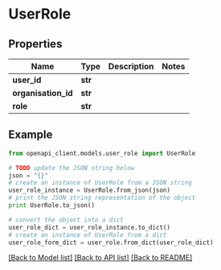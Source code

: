 # UserRole


## Properties
Name | Type | Description | Notes
------------ | ------------- | ------------- | -------------
**user_id** | **str** |  | 
**organisation_id** | **str** |  | 
**role** | **str** |  | 

## Example

```python
from openapi_client.models.user_role import UserRole

# TODO update the JSON string below
json = "{}"
# create an instance of UserRole from a JSON string
user_role_instance = UserRole.from_json(json)
# print the JSON string representation of the object
print UserRole.to_json()

# convert the object into a dict
user_role_dict = user_role_instance.to_dict()
# create an instance of UserRole from a dict
user_role_form_dict = user_role.from_dict(user_role_dict)
```
[[Back to Model list]](../README.md#documentation-for-models) [[Back to API list]](../README.md#documentation-for-api-endpoints) [[Back to README]](../README.md)


